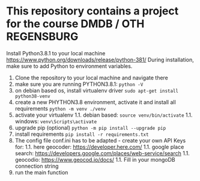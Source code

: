 # This repository contains a project for the course DMDB / OTH REGENSBURG
Install Python3.8.1 to your local machine
https://www.python.org/downloads/release/python-381/
During installation, make sure to add Python to environment variables.


1. Clone the repository to your local machine and navigate there
1. make sure you are running PYTHON3.8.1:
`python -V`
1. on debian based os, install virtualenv driver
`sudo apt-get install python38-venv`
1. create a new PHYTHON3.8 environment, activate it and install all requirements
`python -m venv ./venv`
1. activate your virtualenv
1.1. debian based: `source venv/bin/activate`
1.1. windows: `venv\Scripts\activate`
1. upgrade pip (optional)
`python -m pip install --upgrade pip`
1. install requirements
`pip install -r requirements.txt`
3. The config file conf.ini has to be adapted - create your own API Keys for: 
1.1. here geocoder: https://developer.here.com/
1.1. google place search: https://developers.google.com/places/web-service/search 
1.1. geocodio: https://www.geocod.io/docs/
1.1. Fill in your mongoDB connection string
1. run the main function
